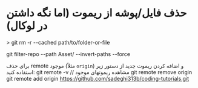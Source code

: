 # حذف فایل/پوشه از ریموت (اما نگه داشتن در لوکال)
\> git rm -r --cached path/to/folder-or-file

git filter-repo --path Asset/ --invert-paths --force


برای حذف remote موجود (مثلاً `origin`) و اضافه کردن ریموت جدید از دستور زیر استفاده کنید:
git remote -v   // مشاهده ریموتهای موجود
git remote remove origin
git remote add origin https://github.com/sadeghi313b/coding-tutorials.git